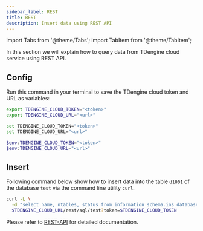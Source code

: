 ```yaml
---
sidebar_label: REST
title: REST
description: Insert data using REST API
---
```


<!-- exclude -->
import Tabs from '@theme/Tabs';
import TabItem from '@theme/TabItem';

<!-- exclude-end -->

In this section we will explain how to query data from TDengine cloud service using REST API.

## Config

Run this command in your terminal to save the TDengine cloud token and URL as variables:

<Tabs defaultValue="bash">
<TabItem value="bash" label="Bash">

```bash
export TDENGINE_CLOUD_TOKEN="<token>"
export TDENGINE_CLOUD_URL="<url>"
```

</TabItem>
<TabItem value="cmd" label="CMD">

```bash
set TDENGINE_CLOUD_TOKEN="<token>"
set TDENGINE_CLOUD_URL="<url>"
```

</TabItem>
<TabItem value="powershell" label="Powershell">

```powershell
$env:TDENGINE_CLOUD_TOKEN="<token>"
$env:TDENGINE_CLOUD_URL="<url>"
```

</TabItem>
</Tabs>

## Insert

Following command below show how to insert data into the table `d1001` of the database `test` via the command line utility `curl`.

```bash
curl -L \
  -d "select name, ntables, status from information_schema.ins_databases;" \
  $TDENGINE_CLOUD_URL/rest/sql/test?token=$TDENGINE_CLOUD_TOKEN
```

Please refer to [REST-API](https://docs.tdengine.com/reference/rest-api/) for detailed documentation.
